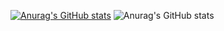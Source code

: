 [![Anurag's GitHub stats](https://github-readme-stats.vercel.app/api?username=OscardeBerranger)](https://github.com/anuraghazra/github-readme-stats)
![Anurag's GitHub stats](https://github-readme-stats.vercel.app/api?username=OscardeBerranger&show_icons=true)
